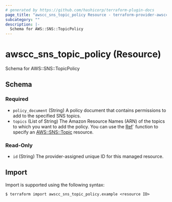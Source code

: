 ```yaml
---
# generated by https://github.com/hashicorp/terraform-plugin-docs
page_title: "awscc_sns_topic_policy Resource - terraform-provider-awscc"
subcategory: ""
description: |-
  Schema for AWS::SNS::TopicPolicy
---
```


# awscc_sns_topic_policy (Resource)

Schema for AWS::SNS::TopicPolicy



<!-- schema generated by tfplugindocs -->
## Schema

### Required

- `policy_document` (String) A policy document that contains permissions to add to the specified SNS topics.
- `topics` (List of String) The Amazon Resource Names (ARN) of the topics to which you want to add the policy. You can use the [Ref](https://docs.aws.amazon.com/AWSCloudFormation/latest/UserGuide/intrinsic-function-reference-ref.html)` function to specify an [AWS::SNS::Topic](https://docs.aws.amazon.com/AWSCloudFormation/latest/UserGuide/aws-properties-sns-topic.html) resource.

### Read-Only

- `id` (String) The provider-assigned unique ID for this managed resource.

## Import

Import is supported using the following syntax:

```shell
$ terraform import awscc_sns_topic_policy.example <resource ID>
```
